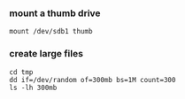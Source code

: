 ### mount a thumb drive
```
mount /dev/sdb1 thumb
```

### create large files
```
cd tmp
dd if=/dev/random of=300mb bs=1M count=300 
ls -lh 300mb 
 ```